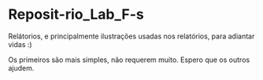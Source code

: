 # Reposit-rio_Lab_F-s
Relátorios, e principalmente ilustrações usadas nos relatórios, para adiantar vidas :)

Os primeiros são mais simples, não requerem muito. Espero que os outros ajudem.
